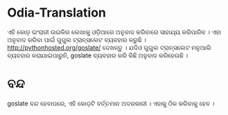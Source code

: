 # Odia-Translation
ଏହି କୋଡ଼ ଇଂରାଜୀ ଉଇକିର ଲେଖାକୁ ଓଡ଼ିଆରେ ଅନୁବାଦ କରିବାରେ ସାହାଯ୍ୟ କରିପାରିବ ।  ଏହା  ଅନୁବାଦ କରିବା ପାଇଁ ଗୁଗୁଲ ଟ୍ରାନ୍ସଲେଟ ବ୍ୟବହାର କରୁଛି । 
http://pythonhosted.org/goslate/ ଦେଖନ୍ତୁ । ଯଦିଓ ଗୁଗୁଲ ଟ୍ରାନ୍ସଲେଟ ମନୁଆଲି ବ୍ୟବହାର କରାଯାଇପାରୁନି,  goslate ବ୍ୟବହାର କରି କିଛି ଅନୁବାଦ କରିହେଉଛି । 


# ବନ୍ଦ 
goslate ବନ୍ଦ ହେବାପରେ, ଏହି କୋଡ଼ଟି ବର୍ତ୍ତମାନ ଅଦରକାରୀ । ଏହାକୁ ଠିକ କରିବାକୁ ହେବ ।  
